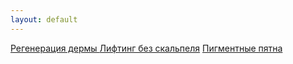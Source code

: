 ```yaml
---
layout: default
---
```


<div class="list-group  list-group-flush">
  <a href="./regeneration_of_the_dermis.html" class="list-group-item list-group-item-action" aria-current="true">
   Регенерация дермы
  </a>
  <a href="./lifting_without_a_scalpel.md" class="list-group-item list-group-item-action">Лифтинг без скальпеля</a>
  <a href="#" class="list-group-item list-group-item-action">Пигментные пятна</a>
</div>


